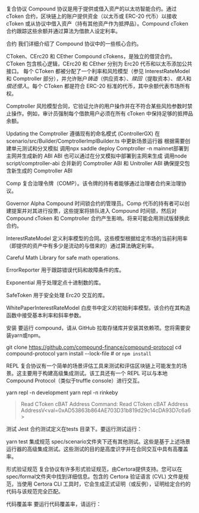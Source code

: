 复合协议
  Compound 协议是用于提供或借入资产的以太坊智能合约。通过 cToken 合约，区块链上的账户提供资金（以太币或 ERC-20 代币）以接收 cToken 或从协议中借入资产（持有其他资产作为抵押品）。Compound cToken 合约跟踪这些余额并通过算法为借款人设定利率。

合约
  我们详细介绍了 Compound 协议中的一些核心合约。

CToken、CErc20 和 CEther
  Compound cTokens，是独立的借贷合约。CToken 包含核心逻辑，CErc20 和 CEther 分别为 Erc20 代币和以太币添加公共接口。
  每个 CToken 都被分配了一个利率和风险模型（参见 InterestRateModel 和 Comptroller 部分），并允许账户*铸造*（供应资本）、*赎回*（提取资本）、*借入*和*偿还借入*。每个 CToken 都是符合 ERC-20 标准的代币，其中余额代表市场所有权。

Comptroller
  风险模型合同，它验证允许的用户操作并在不符合某些风险参数时禁止操作。例如，审计员强制每个借款用户必须在所有 cToken 中保持足够的抵押品余额。

  Updating the Comptroller
    遵循现有的命名模式 (ControllerGX)
    在 scenario/src/Builder/ComptrollerImplBuilder.ts 中更新场景运行器
    根据需要创建单元测试和分叉模拟
    调用npx saddle deploy Comptroller -n mainnet部署到主网并生成新的 ABI
    ABI 也可以通过在分叉模拟中部署到主网来生成
    调用node script/comptroller-abi 合并新的 Comptroller ABI 和 Unitroller ABI
    确保提交包含新生成的 Comptroller ABI

Comp
  复合治理令牌（COMP）。该令牌的持有者能够通过治理者合约来治理协议。

Governor Alpha
  Compound 时间锁合约的管理员。Comp 代币的持有者可以创建提案并对其进行投票，这些提案将排队进入 Compound 时间锁，然后对 Compound cToken 和 Comptroller 合约产生影响。将来可能会用测试版替换此合约。

InterestRateModel
  定义利率模型的合同。这些模型根据给定市场的当前利用率（即提供的资产中有多少是流动的与借来的）通过算法确定利率。

Careful Math
  Library for safe math operations.

ErrorReporter
  用于跟踪错误代码和故障条件的库。

Exponential
  用于处理定点十进制数的库。

SafeToken
  用于安全处理 Erc20 交互的库。

WhitePaperInterestRateModel
  白皮书中定义的初始利率模型。该合约在其构造函数中接受基本利率和斜率参数。

安装
  要运行 compound，请从 GitHub 拉取存储库并安装其依赖项。您将需要安装yarn或npm。

  git clone https://github.com/compound-finance/compound-protocol
  cd compound-protocol
  yarn install --lock-file # or `npm install`


REPL
  复合协议有一个简单的场景评估工具来测试和评估区块链上可能发生的场景。这主要用于构建高级集成测试。该工具还有一个 REPL 可以与本地 Compound Protocol（类似于truffle console）进行交互。

  yarn repl -n development
  yarn repl -n rinkeby

  > Read CToken cBAT Address
  Command: Read CToken cBAT Address
  AddressV<val=0xAD53863b864AE703D31b819d29c14cDA93D7c6a6>


测试
  Jest 合约测试定义在tests 目录下。要运行测试运行：

yarn test
  集成规范
  spec/scenario文件夹下还有其他测试。这些是基于上述场景运行器的高级集成测试。这些测试的目的是高度识字并在合同交互中具有高覆盖率。

形式验证规范
  复合协议有许多形式验证规范，由Certora提供支持。您可以在spec/formal文件夹中找到详细信息。包含的 Certora 验证语言 (CVL) 文件是规范，当使用 Certora CLI 工具时，它会生成正式证明（或反例），证明给定合约的代码与该规范完全匹配。

代码覆盖率
  要运行代码覆盖率，请运行：


